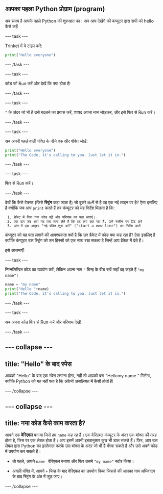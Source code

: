 ## आपका पहला Python प्रोग्राम (program)

अब समय है आपके पहले Python की शुरुआत का। अब आप देखेंगे की कंप्यूटर द्वारा सभी को hello कैसे कहें

--- task ---

Trinket में ये टाइप करें:

```python
print("Hello everyone")
```

--- /task ---

--- task ---

कोड को Run करें और देखें कि क्या होता है!

--- /task ---

--- task ---

`"` के अंदर जो भी है उसे बदलने का प्रयास करें, शायद अपना नाम जोड़कर, और इसे फिर से Run करें।

--- /task ---

--- task ---

अब अपनी पहले वाली पंक्ति के नीचे एक और पंक्ति जोड़ें:

```python
print("Hello everyone")
print("The Code, it's calling to you. Just let it in.")
```

--- /task ---

--- task ---

फिर से Run करें।

--- /task ---

देखें कि कैसे टेक्स्ट (जिसे **स्ट्रिंग** कहा जाता है) जो दूसरे ` प्रिंट `में से है वह एक नई लाइन पर है? ऐसा इसलिए है क्योंकि जब आप `print` करते हैं तब कंप्यूटर को यह निर्देश मिलता है कि:

     1. ब्रैकेट में दिया गया कोड पढ़ें और परिणाम का पता लगाएं।
     2. एक बार जब आप यह पता लगा लेते हैं कि वह क्या कह रहा है, उसे स्क्रीन पर प्रिंट करे 
     3. अंत में एक अदृश्य "नई पंक्ति शुरू करें" ("start a new line") का निर्देश डालें

कंप्यूटर को यह पता लगाने की आवश्यकता क्यों है कि उन ब्रैकेट में कोड क्या कह रहा है? ऐसा इसलिए है क्योंकि कंप्यूटर उस स्ट्रिंग को उन हिस्सों को एक साथ रख सकता है जिन्हें आप ब्रैकेट में देते हैं।

इसे आज़माएँ!

--- task ---

निम्नलिखित कोड का उपयोग करें, लेकिन अपना नाम `"` चिन्ह के बीच रखें जहाँ वह कहते हैं `"my name"`।

```python
name = "my name"
print("Hello "+name)
print("The Code, it's calling to you. Just let it in.")
```

--- /task ---

--- task ---

अब अपना कोड फिर से Run करें और परिणाम देखें!

--- /task ---

--- collapse ---
---
title: "Hello" के बाद स्पेस
---

आपको "Hello" के बाद एक स्पेस लगाना होगा, नही तो आपको बस "Hellomy name " मिलेगा, क्योंकि Python को यह नहीं पता है कि अंग्रेजी असलियत में कैसी होती है!

--- /collapse ---

--- collapse ---
---
title: नया कोड कैसे काम करता है?
---

आपने एक **वेरिएबल** बनाया जिसे हम `name` कह रह हैं। एक वेरिएबल कंप्यूटर के अंदर एक बॉक्स की तरह होता है, जिस पर एक लेबल होता है। आप इसमें अपनी इच्छानुसार कुछ भी डाल सकते हैं। फिर, आप उस लेबल द्वारा Python का इस्तेमाल करके उस बॉक्स के अंदर जो भी है मँगवा सकते हैं और उसे अपने कोड में उपयोग कर सकते हैं।

+ तो पहले, आपने `name ` वेरिएबल बनाया और फिर उसमे `"my name"` स्टोर किया।

+ अगली पंक्ति में, आपने `+` चिन्ह के बाद वेरिएबल का उपयोग किया जिससे की आपका नाम अभिवादन के बाद स्ट्रिंग के अंत में जुड़ जाए।

--- /collapse ---
